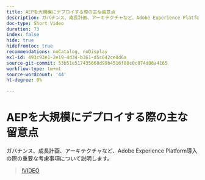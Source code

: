 ```yaml
---
title: AEPを大規模にデプロイする際の主な留意点
description: ガバナンス、成長計画、アーキテクチャなど、Adobe Experience Platform導入の際の重要な考慮事項について説明します。
doc-type: Short Video
duration: 73
index: false
hide: true
hidefromtoc: true
recommendations: noCatalog, noDisplay
exl-id: 493c93e1-2e19-4d34-b361-d5c642ce8d6a
source-git-commit: 53b51e517435668d99b4516f80c0c074d06a4165
workflow-type: tm+mt
source-wordcount: '44'
ht-degree: 0%

---
```


# AEPを大規模にデプロイする際の主な留意点

ガバナンス、成長計画、アーキテクチャなど、Adobe Experience Platform導入の際の重要な考慮事項について説明します。

<!-- 62_S601_3442532_72_key-takeaways-for-deploying-aep-at-scale -->
>[!VIDEO](https://video.tv.adobe.com/v/3458314/?learn=on&enablevpops=true)

